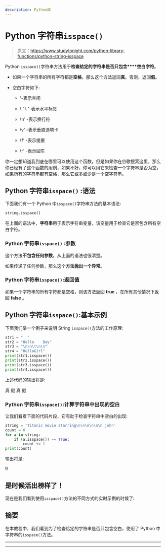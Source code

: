 ```yaml
---
description: Python库
---
```


# Python 字符串`isspace()`

> 原文：<https://www.studytonight.com/python-library-functions/python-string-isspace>

Python `isspace()`字符串方法用于**检查给定的字符串是否只包含****空白字符**。

*   如果一个字符串的所有字符都是**空格**，那么这个方法返回**真**。否则，返回**假**。

*   空白字符如下:

    *   '-表示空间

    *   \ ' t '-表示水平标签

    *   \n' -表示换行符

    *   \v' -表示垂直选项卡

    *   \f' -表示提要

    *   \r' -表示回车

你一定想知道我到底在哪里可以使用这个函数，但是如果你在谷歌搜索这里，那么你已经有了这个函数的用例，如果不好，你可以用它来检查一个字符串是否为空，如果所有的字符串都有空格，那么它或多或少是一个空字符串。

## Python 字符串``isspace()`` :语法

下面我们有一个 Python 中`isspace()`字符串方法的基本语法:

```py
string.isspace()
```

在上面的语法中，**字符串**用于表示字符串变量，该变量用于检查它是否包含所有空白字符。

### Python 字符串``isspace()`` :参数

这个方法**不包含任何参数**，从上面的语法也很清楚。

如果传递了任何参数，那么这个**方法抛出一个异常**。

### Python 字符串`isspace()`:返回值

如果一个字符串的所有字符都是空格，则该方法返回 **true** ，在所有其他情况下返回 **false** 。

## Python 字符串`isspace()`:基本示例

下面我们举一个例子来说明 String `isspace()`方法的工作原理:

```py
str1 = "  "
str2 = "Hello    Boy"
str3 = "\n\n\t\n\n"
str4 = "HelloGirl"
print(str1.isspace())
print(str2.isspace())
print(str3.isspace())
print(str4.isspace())
```

上述代码的输出将是:

真
假
真
假

### Python 字符串`isspace()`:计算字符串中出现的空白

让我们看看下面的代码片段，它有助于检查字符串中空白的出现:

```py
string = 'Titanic movie starring\n\n\n\n\n\n john'
count = 0
for a in string:
    if (a.isspace()) == True:
        count += 1
print(count)
```

输出将是:

9

## 是时候活出榜样了！

现在是我们看到使用`isspace()`方法的不同方式的实时示例的时候了:

## 摘要

在本教程中，我们看到为了检查给定的字符串是否只包含空白，使用了 Python 中字符串的`isspace()`方法。

* * *

* * *